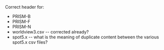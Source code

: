 Correct header for:

* PRISM-B
* PRISM-F
* PRISM-N
* worldview3.csv -- corrected already?
* spot5.x -- what is the meaning of duplicate content between the various spot5.x csv files?
